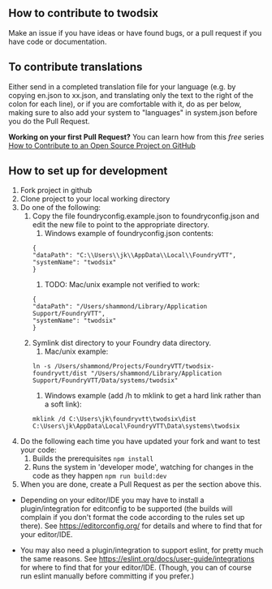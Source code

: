## How to contribute to twodsix

Make an issue if you have ideas or have found bugs, or a pull request if you have code or documentation.

## To contribute translations
Either send in a completed translation file for your language (e.g. by copying en.json to xx.json, and translating only the text to the right of the colon for each line), or if you are comfortable with it, do as per below, making sure to also add your system to "languages" in system.json before you do the Pull Request.

**Working on your first Pull Request?** You can learn how from this *free* series [How to Contribute to an Open Source Project on GitHub](https://egghead.io/series/how-to-contribute-to-an-open-source-project-on-github)

## How to set up for development
1. Fork project in github
1. Clone project to your local working directory
1. Do one of the following: 
    1. Copy the file foundryconfig.example.json to foundryconfig.json and edit the new file to point to the appropriate directory.
        1. Windows example of foundryconfig.json contents:
        ```
        {
        "dataPath": "C:\\Users\\jk\\AppData\\Local\\FoundryVTT",
        "systemName": "twodsix"
        }
       ```
        1. TODO: Mac/unix example not verified to work:
        ```
        {
        "dataPath": "/Users/shammond/Library/Application Support/FoundryVTT",
        "systemName": "twodsix"
        }
        ```
    1. Symlink dist directory to your Foundry data directory.
        1. Mac/unix example:
        ```
        ln -s /Users/shammond/Projects/FoundryVTT/twodsix-foundryvtt/dist "/Users/shammond/Library/Application Support/FoundryVTT/Data/systems/twodsix"
        ```
        1. Windows example (add /h to mklink to get a hard link rather than a soft link):
        ```
        mklink /d C:\Users\jk\foundryvtt\twodsix\dist C:\Users\jk\AppData\Local\FoundryVTT\Data\systems\twodsix
        ```
1. Do the following each time you have updated your fork and want to test your code:
    1. Builds the prerequisites
       `npm install`
    1. Runs the system in 'developer mode', watching for changes in the code as they happen
       `npm run build:dev`
1. When you are done, create a Pull Request as per the section above this.

* Depending on your editor/IDE you may have to install a plugin/integration for editconfig to be supported (the builds will complain if you don't format the code according to the rules set up there). See https://editorconfig.org/ for details and where to find that for your editor/IDE.

* You may also need a plugin/integration to support eslint, for pretty much the same reasons. See https://eslint.org/docs/user-guide/integrations for where to find that  for your editor/IDE. (Though, you can of course run eslint manually before committing if you prefer.)
